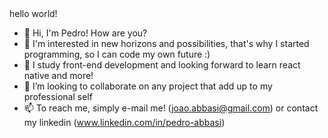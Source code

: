
<html> hello world! </html>

- 👋 Hi, I'm Pedro! How are you?
- 👀 I'm interested in new horizons and possibilities, that's why I started programming, so I can code my own future :)
- 🌱 I study front-end development and looking forward to learn react native and more!
- 💞️ I’m looking to collaborate on any project that add up to my professional self
- 📫 To reach me, simply e-mail me! (joao.abbasi@gmail.com) or contact my linkedin (www.linkedin.com/in/pedro-abbasi)
